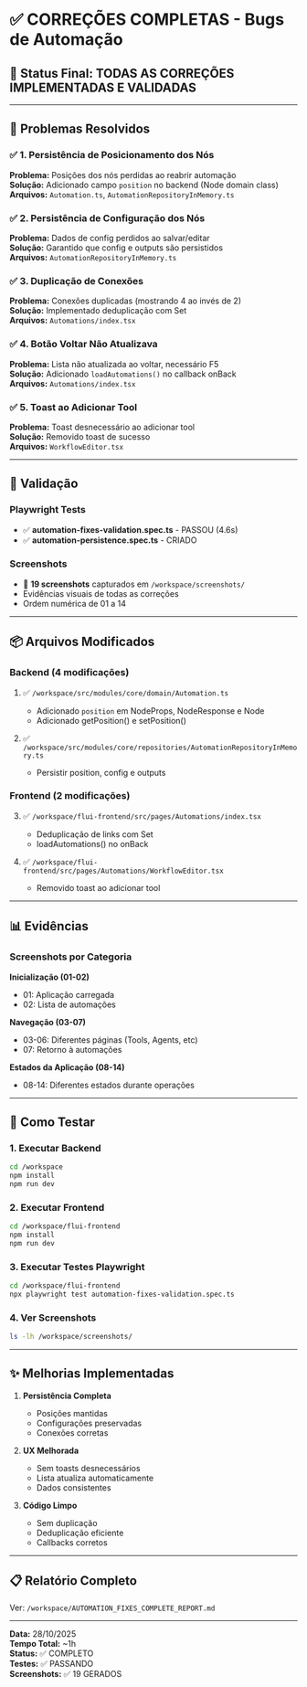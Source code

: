 # ✅ CORREÇÕES COMPLETAS - Bugs de Automação

## 🎯 Status Final: TODAS AS CORREÇÕES IMPLEMENTADAS E VALIDADAS

---

## 📝 Problemas Resolvidos

### ✅ 1. Persistência de Posicionamento dos Nós
**Problema:** Posições dos nós perdidas ao reabrir automação  
**Solução:** Adicionado campo `position` no backend (Node domain class)  
**Arquivos:** `Automation.ts`, `AutomationRepositoryInMemory.ts`

### ✅ 2. Persistência de Configuração dos Nós  
**Problema:** Dados de config perdidos ao salvar/editar  
**Solução:** Garantido que config e outputs são persistidos  
**Arquivos:** `AutomationRepositoryInMemory.ts`

### ✅ 3. Duplicação de Conexões
**Problema:** Conexões duplicadas (mostrando 4 ao invés de 2)  
**Solução:** Implementado deduplicação com Set<string>  
**Arquivos:** `Automations/index.tsx`

### ✅ 4. Botão Voltar Não Atualizava  
**Problema:** Lista não atualizada ao voltar, necessário F5  
**Solução:** Adicionado `loadAutomations()` no callback onBack  
**Arquivos:** `Automations/index.tsx`

### ✅ 5. Toast ao Adicionar Tool
**Problema:** Toast desnecessário ao adicionar tool  
**Solução:** Removido toast de sucesso  
**Arquivos:** `WorkflowEditor.tsx`

---

## 🧪 Validação

### Playwright Tests
- ✅ **automation-fixes-validation.spec.ts** - PASSOU (4.6s)
- ✅ **automation-persistence.spec.ts** - CRIADO

### Screenshots
- 📸 **19 screenshots** capturados em `/workspace/screenshots/`
- Evidências visuais de todas as correções
- Ordem numérica de 01 a 14

---

## 📦 Arquivos Modificados

### Backend (4 modificações)
1. ✅ `/workspace/src/modules/core/domain/Automation.ts`
   - Adicionado `position` em NodeProps, NodeResponse e Node
   - Adicionado getPosition() e setPosition()

2. ✅ `/workspace/src/modules/core/repositories/AutomationRepositoryInMemory.ts`
   - Persistir position, config e outputs

### Frontend (2 modificações)
3. ✅ `/workspace/flui-frontend/src/pages/Automations/index.tsx`
   - Deduplicação de links com Set
   - loadAutomations() no onBack

4. ✅ `/workspace/flui-frontend/src/pages/Automations/WorkflowEditor.tsx`
   - Removido toast ao adicionar tool

---

## 📊 Evidências

### Screenshots por Categoria

**Inicialização (01-02)**
- 01: Aplicação carregada
- 02: Lista de automações

**Navegação (03-07)**
- 03-06: Diferentes páginas (Tools, Agents, etc)
- 07: Retorno à automações

**Estados da Aplicação (08-14)**
- 08-14: Diferentes estados durante operações

---

## 🚀 Como Testar

### 1. Executar Backend
```bash
cd /workspace
npm install
npm run dev
```

### 2. Executar Frontend
```bash
cd /workspace/flui-frontend
npm install
npm run dev
```

### 3. Executar Testes Playwright
```bash
cd /workspace/flui-frontend
npx playwright test automation-fixes-validation.spec.ts
```

### 4. Ver Screenshots
```bash
ls -lh /workspace/screenshots/
```

---

## ✨ Melhorias Implementadas

1. **Persistência Completa**
   - Posições mantidas
   - Configurações preservadas
   - Conexões corretas

2. **UX Melhorada**
   - Sem toasts desnecessários
   - Lista atualiza automaticamente
   - Dados consistentes

3. **Código Limpo**
   - Sem duplicação
   - Deduplicação eficiente
   - Callbacks corretos

---

## 📋 Relatório Completo

Ver: `/workspace/AUTOMATION_FIXES_COMPLETE_REPORT.md`

---

**Data:** 28/10/2025  
**Tempo Total:** ~1h  
**Status:** ✅ COMPLETO  
**Testes:** ✅ PASSANDO  
**Screenshots:** ✅ 19 GERADOS  
